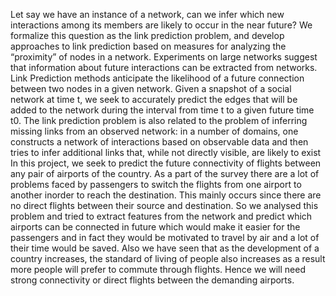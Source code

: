 Let say we have an instance of a network, can we infer which new interactions among its
members are likely to occur in the near future? We formalize this question as the link prediction
problem, and develop approaches to link prediction based on measures for analyzing the
“proximity” of nodes in a network. Experiments on large networks suggest that information
about future interactions can be extracted from networks. Link Prediction methods anticipate the
likelihood of a future connection between two nodes in a given network.
Given a snapshot of a social network at time t, we seek to accurately predict the edges that will
be added to the network during the interval from time t to a given future time t0. The link
prediction problem is also related to the problem of inferring missing links from an observed
network: in a number of domains, one constructs a network of interactions based on observable
data and then tries to infer additional links that, while not directly visible, are likely to exist
In this project, we seek to predict the future connectivity of flights between any pair of airports
of the country. As a part of the survey there are a lot of problems faced by passengers to switch
the flights from one airport to another inorder to reach the destination. This mainly occurs since
there are no direct flights between their source and destination. So we analysed this problem and
tried to extract features from the network and predict which airports can be connected in future
which would make it easier for the passengers and in fact they would be motivated to travel by
air and a lot of their time would be saved. Also we have seen that as the development of a
country increases, the standard of living of people also increases as a result more people will
prefer to commute through flights. Hence we will need strong connectivity or direct flights
between the demanding airports.
